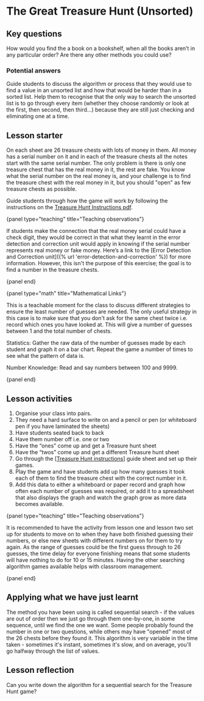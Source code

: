 # The Great Treasure Hunt (Unsorted)

## Key questions

How would you find the a book on a bookshelf, when all the books aren’t in any particular order?
Are there any other methods you could use?

### Potential answers

Guide students to discuss the algorithm or process that they would use to find a value in an unsorted list and how that would be harder than in a sorted list.
Help them to recognise that the only way to search the unsorted list is to go through every item (whether they choose randomly or look at the first, then second, then third…) because they are still just checking and eliminating one at a time.

## Lesson starter

On each sheet are 26 treasure chests with lots of money in them. All money has a serial number on it and in each of the treasure chests all the notes start with the same serial number.
The only problem is there is only one treasure chest that has the real money in it, the rest are fake.
You know what the serial number on the real money is, and your challenge is to find the treasure chest with the real money in it, but you should "open" as few treasure chests as possible.

Guide students through how the game will work by following the instructions on the [Treasure Hunt Instructions pdf](http://www.example.com).

{panel type="teaching" title="Teaching observations"}

If students make the connection that the real money serial could have a check digit, they would be correct in that what they learnt in the error detection and correction unit would apply in knowing if the serial number represents real money or fake money.
Here’s a link to the [Error Detection and Correction unit]({% url 'error-detection-and-correction' %}) for more information.
However, this isn't the purpose of this exercise; the goal is to find a number in the treasure chests.

{panel end}

{panel type="math" title="Mathematical Links"}

This is a teachable moment for the class to discuss different strategies to ensure the least number of guesses are needed.
The only useful strategy in this case is to make sure that you don't ask for the same chest twice i.e. record which ones you have looked at.
This will give a number of guesses between 1 and the total number of chests.

Statistics: Gather the raw data of the number of guesses made by each student and graph it on a bar chart.
Repeat the game a number of times to see what the pattern of data is.

Number Knowledge: Read and say numbers between 100 and 9999.

{panel end}

## Lesson activities

1.  Organise your class into pairs.
2.  They need a hard surface to write on and a pencil or pen (or whiteboard pen if you have laminated the sheets)
3.  Have students seated back to back
4.  Have them number off i.e. one or two
5.  Have the “ones” come up and get a Treasure hunt sheet
6.  Have the “twos” come up and get a different Treasure hunt sheet
7.  Go through the [[Treasure Hunt instructions](http://www.example.com)] guide sheet and set up their games.
8.  Play the game and have students add up how many guesses it took each of them to find the treasure chest with the correct number in it.
9.  Add this data to either a whiteboard or paper record and graph how often each number of guesses was required, or add it to a spreadsheet that also displays the graph and watch the graph grow as more data becomes available.

{panel type="teaching" title="Teaching observations"}

It is recommended to have the activity from lesson one and lesson two set up for students to move on to when they have both finished guessing their numbers, or else new sheets with different numbers on for them to try again.
As the range of guesses could be the first guess through to 26 guesses, the time delay for everyone finishing means that some students will have nothing to do for 10 or 15 minutes.
Having the other searching algorithm games available helps with classroom management.

{panel end}

## Applying what we have just learnt

The method you have been using is called sequential search - if the values are out of order then we just go through them one-by-one, in some sequence, until we find the one we want.
Some people probably found the number in one or two questions, while others may have "opened" most of the 26 chests before they found it.
This algorithm is very variable in the time taken - sometimes it's instant, sometimes it's slow, and on average, you'll go halfway through the list of values.

## Lesson reflection

Can you write down the algorithm for a sequential search for the Treasure Hunt game?
